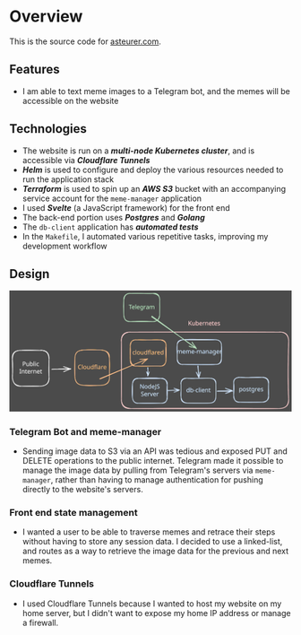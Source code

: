# Overview
This is the source code for [asteurer.com](https://asteurer.com).

## Features
- I am able to text meme images to a Telegram bot, and the memes will be accessible on the website

## Technologies

- The website is run on a ***multi-node Kubernetes cluster***, and is accessible via ***Cloudflare Tunnels***
- ***Helm*** is used to configure and deploy the various resources needed to run the application stack
- ***Terraform*** is used to spin up an ***AWS S3*** bucket with an accompanying service account for the `meme-manager` application
- I used ***Svelte*** (a JavaScript framework) for the front end
- The back-end portion uses ***Postgres*** and ***Golang***
- The `db-client` application has ***automated tests***
- In the `Makefile`, I automated various repetitive tasks, improving my development workflow

## Design
![image](README_files/diagram.svg)

### Telegram Bot and meme-manager
- Sending image data to S3 via an API was tedious and exposed PUT and DELETE operations to the public internet. Telegram made it possible to manage the image data by pulling from Telegram's servers via `meme-manager`, rather than having to manage authentication for pushing directly to the website's servers.

### Front end state management
- I wanted a user to be able to traverse memes and retrace their steps without having to store any session data. I decided to use a linked-list, and routes as a way to retrieve the image data for the previous and next memes.

### Cloudflare Tunnels
- I used Cloudflare Tunnels because I wanted to host my website on my home server, but I didn't want to expose my home IP address or manage a firewall.